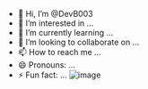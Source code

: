 - 👋 Hi, I’m @DevB003
- 👀 I’m interested in ...
- 🌱 I’m currently learning ...
- 💞️ I’m looking to collaborate on ...
- 📫 How to reach me ...
- 😄 Pronouns: ...
- ⚡ Fun fact: ...
![image](https://github.com/DevB003/DevB003/assets/161925180/cd41200d-64d1-48e7-8ae4-4d730b201473)

<!---
DevB003/DevB003 is a ✨ special ✨ repository because its `README.md` (this file) appears on your GitHub profile.
You can click the Preview link to take a look at your changes.
--->
